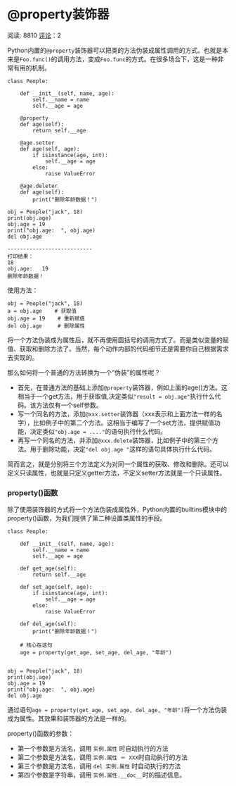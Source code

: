 # @property装饰器

阅读: 8810   [评论](http://www.liujiangblog.com/course/python/46#comments)：2

Python内置的`@property`装饰器可以把类的方法伪装成属性调用的方式。也就是本来是`Foo.func()`的调用方法，变成`Foo.func`的方式。在很多场合下，这是一种非常有用的机制。

```
class People:

    def __init__(self, name, age):
        self.__name = name
        self.__age = age

    @property
    def age(self):
        return self.__age

    @age.setter
    def age(self, age):
        if isinstance(age, int):
            self.__age = age
        else:
            raise ValueError

    @age.deleter
    def age(self):
        print("删除年龄数据！")

obj = People("jack", 18)
print(obj.age)
obj.age = 19
print("obj.age:  ", obj.age)
del obj.age

---------------------------
打印结果：
18
obj.age:   19
删除年龄数据！
```

使用方法：

```
obj = People("jack", 18)
a = obj.age    # 获取值
obj.age = 19    # 重新赋值
del obj.age     # 删除属性
```

将一个方法伪装成为属性后，就不再使用圆括号的调用方式了。而是类似变量的赋值、获取和删除方法了。当然，每个动作内部的代码细节还是需要你自己根据需求去实现的。

那么如何将一个普通的方法转换为一个“伪装”的属性呢？

- 首先，在普通方法的基础上添加`@property`装饰器，例如上面的age()方法。这相当于一个get方法，用于获取值,决定类似`"result = obj.age"`执行什么代码。该方法仅有一个self参数。
- 写一个同名的方法，添加`@xxx.setter`装饰器（xxx表示和上面方法一样的名字），比如例子中的第二个方法。这相当于编写了一个set方法，提供赋值功能，决定类似`"obj.age = ...."`的语句执行什么代码。
- 再写一个同名的方法，并添加`@xxx.delete`装饰器，比如例子中的第三个方法。用于删除功能，决定`"del obj.age "`这样的语句具体执行什么代码。

简而言之，就是分别将三个方法定义为对同一个属性的获取、修改和删除。还可以定义只读属性，也就是只定义getter方法，不定义setter方法就是一个只读属性。

### property()函数

除了使用装饰器的方式将一个方法伪装成属性外，Python内置的builtins模块中的property()函数，为我们提供了第二种设置类属性的手段。

```
class People:

    def __init__(self, name, age):
        self.__name = name
        self.__age = age

    def get_age(self):
        return self.__age

    def set_age(self, age):
        if isinstance(age, int):
            self.__age = age
        else:
            raise ValueError

    def del_age(self):
        print("删除年龄数据！")

    # 核心在这句
    age = property(get_age, set_age, del_age, "年龄")    


obj = People("jack", 18)
print(obj.age)
obj.age = 19
print("obj.age:  ", obj.age)
del obj.age
```

通过语句`age = property(get_age, set_age, del_age, "年龄")`将一个方法伪装成为属性。其效果和装饰器的方法是一样的。

property()函数的参数：

- 第一个参数是方法名，调用 `实例.属性` 时自动执行的方法
- 第二个参数是方法名，调用 `实例.属性 ＝ XXX`时自动执行的方法
- 第三个参数是方法名，调用 `del 实例.属性` 时自动执行的方法
- 第四个参数是字符串，调用 `实例.属性.__doc__`时的描述信息。